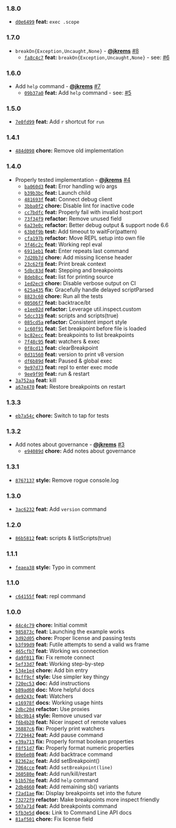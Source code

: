 ### 1.8.0

* [`d0e6499`](https://github.com/buggerjs/node-inspect/commit/d0e6499084f5d656ef0c5fd470d3ab21f2e9a6b4) **feat:** `exec .scope`


### 1.7.0

* `breakOn{Exception,Uncaught,None}` - **[@jkrems](https://github.com/jkrems)** [#8](https://github.com/buggerjs/node-inspect/pull/8)
  - [`fa8c4c7`](https://github.com/buggerjs/node-inspect/commit/fa8c4c7d7bb6972733c92da4d04fdd62c02b0e3b) **feat:** `breakOn{Exception,Uncaught,None}` - see: [#6](https://github.com/buggerjs/node-inspect/issues/6)


### 1.6.0

* Add `help` command - **[@jkrems](https://github.com/jkrems)** [#7](https://github.com/buggerjs/node-inspect/pull/7)
  - [`09b37a0`](https://github.com/buggerjs/node-inspect/commit/09b37a02e04e16a38ce27f69538d3b098548b47c) **feat:** Add `help` command - see: [#5](https://github.com/buggerjs/node-inspect/issues/5)


### 1.5.0

* [`7e0fd99`](https://github.com/buggerjs/node-inspect/commit/7e0fd99fcfc65d8b647a2259df78f4cabf1d3d63) **feat:** Add `r` shortcut for `run`


### 1.4.1

* [`484d098`](https://github.com/buggerjs/node-inspect/commit/484d0983f06d6ff9639ab5197ba0a58313f532df) **chore:** Remove old implementation


### 1.4.0

* Properly tested implementation - **[@jkrems](https://github.com/jkrems)** [#4](https://github.com/buggerjs/node-inspect/pull/4)
  - [`ba060d3`](https://github.com/buggerjs/node-inspect/commit/ba060d3ef65ae84df2a3a9b9f16d563f3c4b29be) **feat:** Error handling w/o args
  - [`b39b3bc`](https://github.com/buggerjs/node-inspect/commit/b39b3bc07c13adc48fc8bb720889285c51e62548) **feat:** Launch child
  - [`481693f`](https://github.com/buggerjs/node-inspect/commit/481693f676ee099b7787cd2426b980858e973602) **feat:** Connect debug client
  - [`3bba0f2`](https://github.com/buggerjs/node-inspect/commit/3bba0f2416b2e3b4e6010de675003fcc328b16e8) **chore:** Disable lint for inactive code
  - [`cc7bdfc`](https://github.com/buggerjs/node-inspect/commit/cc7bdfcf7f21ef5cd5c32c7800407238b0d4f100) **feat:** Properly fail with invalid host:port
  - [`73f34f9`](https://github.com/buggerjs/node-inspect/commit/73f34f902634e9778597e129f46895aa8b643d72) **refactor:** Remove unused field
  - [`6a23e0c`](https://github.com/buggerjs/node-inspect/commit/6a23e0cf3179f43ca6fc5a0fa2b1dd18ebc044b5) **refactor:** Better debug output & support node 6.6
  - [`63b0f9b`](https://github.com/buggerjs/node-inspect/commit/63b0f9b6ef8bd9af0f7cb14a5938a45838731fc9) **test:** Add timeout to waitFor(pattern)
  - [`cfa197b`](https://github.com/buggerjs/node-inspect/commit/cfa197bf8325a1a4ca1b296f8d6971d368bfbfbb) **refactor:** Move REPL setup into own file
  - [`3f46c2c`](https://github.com/buggerjs/node-inspect/commit/3f46c2c43f836e1135b66871087aa74969f6b330) **feat:** Working repl eval
  - [`6911eb1`](https://github.com/buggerjs/node-inspect/commit/6911eb1a00b964bc5683506d433fa4f665f5a82c) **feat:** Enter repeats last command
  - [`7d20b7d`](https://github.com/buggerjs/node-inspect/commit/7d20b7deadf1b251ea8cf2cc9167c175624932c4) **chore:** Add missing license header
  - [`23c62f8`](https://github.com/buggerjs/node-inspect/commit/23c62f8375ca7c8b71d032047e728dace02f4efa) **feat:** Print break context
  - [`5dbc83d`](https://github.com/buggerjs/node-inspect/commit/5dbc83df31171f9c38a974c99340bde26f2e24ec) **feat:** Stepping and breakpoints
  - [`8deb8cc`](https://github.com/buggerjs/node-inspect/commit/8deb8cc36b9fca432ab8df63a82e9de7ab5adaf0) **feat:** list for printing source
  - [`1ed2ec9`](https://github.com/buggerjs/node-inspect/commit/1ed2ec9937070652be611dbb6b11dfb42cb840f8) **chore:** Disable verbose output on CI
  - [`625a435`](https://github.com/buggerjs/node-inspect/commit/625a435925dd8fd980bed2dc9e3fd73dd27df4ef) **fix:** Gracefully handle delayed scriptParsed
  - [`8823c60`](https://github.com/buggerjs/node-inspect/commit/8823c60d347600b2313cfdd8cb5e96fe02419a8a) **chore:** Run all the tests
  - [`00506f7`](https://github.com/buggerjs/node-inspect/commit/00506f763928cc440505a81030167a11b9a84e00) **feat:** backtrace/bt
  - [`e1ee02d`](https://github.com/buggerjs/node-inspect/commit/e1ee02d5cc389916489d387d07d5dd161230427a) **refactor:** Leverage util.inspect.custom
  - [`5dcc319`](https://github.com/buggerjs/node-inspect/commit/5dcc31922d40f56c7435319d1538390a442e8e4b) **feat:** scripts and scripts(true)
  - [`085cd5a`](https://github.com/buggerjs/node-inspect/commit/085cd5a76a961edfcaa342fff5eb09bf2f9c8983) **refactor:** Consistent import style
  - [`1c60f91`](https://github.com/buggerjs/node-inspect/commit/1c60f91f233848c05d865617dc7f5aacb36270b6) **feat:** Set breakpoint before file is loaded
  - [`bc82ecc`](https://github.com/buggerjs/node-inspect/commit/bc82eccb2a1a7c0f5332371254f6584e748216aa) **feat:** breakpoints to list breakpoints
  - [`7f48c95`](https://github.com/buggerjs/node-inspect/commit/7f48c9510696ec400d51afaca8d23a9c292640f8) **feat:** watchers & exec
  - [`0f8cd13`](https://github.com/buggerjs/node-inspect/commit/0f8cd13a092e5dbeb395ff04cbe2ed97cb986423) **feat:** clearBreakpoint
  - [`0d31560`](https://github.com/buggerjs/node-inspect/commit/0d315603bdcb9f4da42fab24dc569c325151269e) **feat:** version to print v8 version
  - [`df6b89d`](https://github.com/buggerjs/node-inspect/commit/df6b89df580a9afcb3b8883b0e4224cbcebb384f) **feat:** Paused & global exec
  - [`9e97d73`](https://github.com/buggerjs/node-inspect/commit/9e97d73073ceffd70974d45887c84fadb9159d5c) **feat:** repl to enter exec mode
  - [`9ee9f90`](https://github.com/buggerjs/node-inspect/commit/9ee9f903d6202f54ed2b3b3559da4006b65d39b5) **feat:** run & restart
* [`3a752aa`](https://github.com/buggerjs/node-inspect/commit/3a752aaa773968bfe16c5f543bd739feed598bea) **feat:** kill
* [`a67e470`](https://github.com/buggerjs/node-inspect/commit/a67e47018b20d46aeeaa7abd27eb8e7770fd0b8f) **feat:** Restore breakpoints on restart


### 1.3.3

* [`eb7a54c`](https://github.com/buggerjs/node-inspect/commit/eb7a54c6fa731ed3276072c72034046fc5ffbac6) **chore:** Switch to tap for tests


### 1.3.2

* Add notes about governance - **[@jkrems](https://github.com/jkrems)** [#3](https://github.com/buggerjs/node-inspect/pull/3)
  - [`e94089d`](https://github.com/buggerjs/node-inspect/commit/e94089d93689cacf5c953e94563463d1e174452d) **chore:** Add notes about governance


### 1.3.1

* [`8767137`](https://github.com/buggerjs/node-inspect/commit/8767137c53a2f6b1d36970074ea95be9871e50e3) **style:** Remove rogue console.log


### 1.3.0

* [`3ac6232`](https://github.com/buggerjs/node-inspect/commit/3ac623219ba44b0af40ef66826610a26a46c7966) **feat:** Add `version` command


### 1.2.0

* [`86b5812`](https://github.com/buggerjs/node-inspect/commit/86b581218ccab44e6bde259a17ad1e71645a6137) **feat:** scripts & listScripts(true)


### 1.1.1

* [`feaea38`](https://github.com/buggerjs/node-inspect/commit/feaea385a981e6b72a8d99277fbf575c54e15fc6) **style:** Typo in comment


### 1.1.0

* [`c64155f`](https://github.com/buggerjs/node-inspect/commit/c64155faa552f71463842a26330aa5bcbfc31670) **feat:** repl command


### 1.0.0

* [`44c4c79`](https://github.com/buggerjs/node-inspect/commit/44c4c79af5a228ccfd8906f11409b2a33390b878) **chore:** Initial commit
* [`985873c`](https://github.com/buggerjs/node-inspect/commit/985873cfb97146b38480080f9907219c473f1f6f) **feat:** Launching the example works
* [`3d92d05`](https://github.com/buggerjs/node-inspect/commit/3d92d05cca152a2c2647aa64eefc80432638bc4d) **chore:** Proper license and passing tests
* [`b3f99d9`](https://github.com/buggerjs/node-inspect/commit/b3f99d981038b17663fcfd984d2f5d6d9b51ee18) **feat:** Futile attempts to send a valid ws frame
* [`465cfb7`](https://github.com/buggerjs/node-inspect/commit/465cfb7b295aebb48b285c26f6de9c4657fe590d) **feat:** Working ws connection
* [`da9f011`](https://github.com/buggerjs/node-inspect/commit/da9f01118e2b144f2da8cd370113a608526774a1) **fix:** Fix remote connect
* [`5ef33d7`](https://github.com/buggerjs/node-inspect/commit/5ef33d7892cc49becb4c66098fc7927bc74b014a) **feat:** Working step-by-step
* [`534e1e4`](https://github.com/buggerjs/node-inspect/commit/534e1e46b307d61d51eb4c0aab4a3b17c17aea3d) **chore:** Add bin entry
* [`8cff9cf`](https://github.com/buggerjs/node-inspect/commit/8cff9cfb0138b5ecff0f5f6a7839dbfddc0684fd) **style:** Use simpler key thingy
* [`720ec53`](https://github.com/buggerjs/node-inspect/commit/720ec53a5b251ab3caf27f06b60924efb9e03a92) **doc:** Add instructions
* [`b89ad60`](https://github.com/buggerjs/node-inspect/commit/b89ad601b885a417e6433b1609477d8453f498a1) **doc:** More helpful docs
* [`de9243c`](https://github.com/buggerjs/node-inspect/commit/de9243c95eabe733d05952229340808c3cebf129) **feat:** Watchers
* [`e16978f`](https://github.com/buggerjs/node-inspect/commit/e16978ff8e4b2b2bdccf88fd7d3905f525822981) **docs:** Working usage hints
* [`2dbc204`](https://github.com/buggerjs/node-inspect/commit/2dbc2042145fd97169fc7536186a449715e27810) **refactor:** Use proxies
* [`b8c9b14`](https://github.com/buggerjs/node-inspect/commit/b8c9b147713f63181396d5a7fe4c2f737b733b4c) **style:** Remove unused var
* [`f6b4b20`](https://github.com/buggerjs/node-inspect/commit/f6b4b20a1d28d91cfe452b995f7dbe5f7c749e89) **feat:** Nicer inspect of remote values
* [`36887c6`](https://github.com/buggerjs/node-inspect/commit/36887c66bbf26d540f087f80ddfec38462a33bdf) **fix:** Properly print watchers
* [`7729442`](https://github.com/buggerjs/node-inspect/commit/77294426157a28cc76e339cb13916a205182641e) **feat:** Add pause command
* [`e39a713`](https://github.com/buggerjs/node-inspect/commit/e39a7134873f06da37baaa9b6252cede4ad38d7a) **fix:** Properly format boolean properties
* [`f8f51d7`](https://github.com/buggerjs/node-inspect/commit/f8f51d7a01e8d74023306a08a3d6e2da63d123e1) **fix:** Properly format numeric properties
* [`89e6e08`](https://github.com/buggerjs/node-inspect/commit/89e6e087220f3c3cb628ac7541c44298485a2e04) **feat:** Add backtrace command
* [`82362ac`](https://github.com/buggerjs/node-inspect/commit/82362acfc7ce22b4cccc64889ec136dedc8895ec) **feat:** Add setBreakpoint()
* [`7064cce`](https://github.com/buggerjs/node-inspect/commit/7064ccec3b103683088d532abfe5b4e7c066948b) **feat:** Add `setBreakpoint(line)`
* [`360580e`](https://github.com/buggerjs/node-inspect/commit/360580eba4353e81311e56df018eec0ca233da11) **feat:** Add run/kill/restart
* [`b1b576e`](https://github.com/buggerjs/node-inspect/commit/b1b576e2645723a8575df544e0bfb672d60d9d91) **feat:** Add `help` command
* [`2db4660`](https://github.com/buggerjs/node-inspect/commit/2db46609cd1c8543d31ebd5dc47e4c27ec254841) **feat:** Add remaining sb() variants
* [`f2ad1ae`](https://github.com/buggerjs/node-inspect/commit/f2ad1aeedafb154043d70bb9195b10986d311d26) **fix:** Display breakpoints set into the future
* [`73272f9`](https://github.com/buggerjs/node-inspect/commit/73272f9ace1f8546f8cad1d53627dbffba50bb4e) **refactor:** Make breakpoints more inspect friendly
* [`507a71d`](https://github.com/buggerjs/node-inspect/commit/507a71de345a3de7fe144517e9f5ea264ff993e3) **feat:** Add breakpoints command
* [`5fb3e5d`](https://github.com/buggerjs/node-inspect/commit/5fb3e5d17bbcfd45b264431547b3cf0b781c7640) **docs:** Link to Command Line API docs
* [`81af501`](https://github.com/buggerjs/node-inspect/commit/81af501bbf85397e2078310c7f24a9ac5b7f02dc) **chore:** Fix license field
